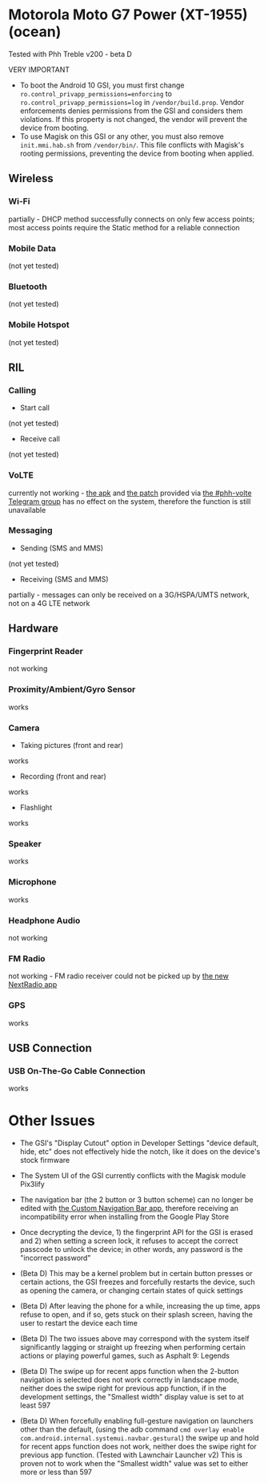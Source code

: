 # Motorola Moto G7 Power (XT-1955) (ocean)

Tested with Phh Treble v200 - beta D

VERY IMPORTANT
- To boot the Android 10 GSI, you must first change `ro.control_privapp_permissions=enforcing` to `ro.control_privapp_permissions=log` in `/vendor/build.prop`. Vendor enforcements denies permissions from the GSI and considers them violations. If this property is not changed, the vendor will prevent the device from booting.
- To use Magisk on this GSI or any other, you must also remove `init.mmi.hab.sh` from `/vendor/bin/`. This file conflicts with Magisk's rooting permissions, preventing the device from booting when applied.

## Wireless

### Wi-Fi

partially - DHCP method successfully connects on only few access points; most access points require the Static method for a reliable connection

### Mobile Data

(not yet tested)

### Bluetooth

(not yet tested)

### Mobile Hotspot

(not yet tested)

## RIL

### Calling

- Start call

(not yet tested)

- Receive call

(not yet tested)

### VoLTE

currently not working - [the apk](https://t.me/R3SPX_UPDATES/459) and [the patch](https://t.me/R3SPX_UPDATES/458) provided via [the #phh-volte Telegram group](https://t.me/phhvolte) has no effect on the system, therefore the function is still unavailable

### Messaging

- Sending (SMS and MMS)

(not yet tested)

- Receiving (SMS and MMS)


partially - messages can only be received on a 3G/HSPA/UMTS network, not on a 4G LTE network


## Hardware

### Fingerprint Reader

not working

### Proximity/Ambient/Gyro Sensor

works

### Camera

- Taking pictures (front and rear)

works

- Recording (front and rear)

works

- Flashlight

works

### Speaker

works

### Microphone

works

### Headphone Audio

not working

### FM Radio

not working - FM radio receiver could not be picked up by [the new NextRadio app](https://play.google.com/store/apps/details?id=com.nextradioapp.nextradio)

### GPS

works

## USB Connection

### USB On-The-Go Cable Connection

works

# Other Issues

- The GSI's "Display Cutout" option in Developer Settings "device default, hide, etc" does not effectively hide the notch, like it does on the device's stock firmware

- The System UI of the GSI currently conflicts with the Magisk module Pix3lify

- The navigation bar (the 2 button or 3 button scheme) can no longer be edited with [the Custom Navigation Bar app](https://play.google.com/store/apps/details?id=xyz.paphonb.systemuituner), therefore receiving an incompatibility error when installing from the Google Play Store

- Once decrypting the device, 1) the fingerprint API for the GSI is erased and 2) when setting a screen lock, it refuses to accept the correct passcode to unlock the device; in other words, any password is the "incorrect password"

- (Beta D) This may be a kernel problem but in certain button presses or certain actions, the GSI freezes and forcefully restarts the device, such as opening the camera, or changing certain states of quick settings

- (Beta D) After leaving the phone for a while, increasing the up time, apps refuse to open, and if so, gets stuck on their splash screen, having the user to restart the device each time

- (Beta D) The two issues above may correspond with the system itself significantly lagging or straight up freezing when performing certain actions or playing powerful games, such as Asphalt 9: Legends

- (Beta D) The swipe up for recent apps function when the 2-button navigation is selected does not work correctly in landscape mode, neither does the swipe right for previous app function, if in the development settings, the "Smallest width" display value is set to at least 597
- (Beta D) When forcefully enabling full-gesture navigation on launchers other than the default, (using the adb command `cmd overlay enable com.android.internal.systemui.navbar.gestural`) the swipe up and hold for recent apps function does not work, neither does the swipe right for previous app function. (Tested with Lawnchair Launcher v2) This is proven not to work when the "Smallest width" value was set to either more or less than 597